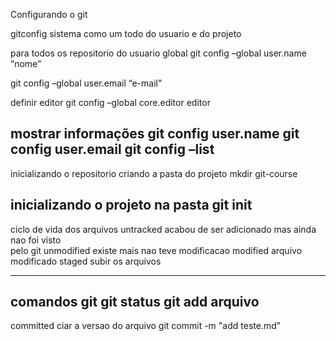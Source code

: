 Configurando o git

gitconfig sistema como um todo do usuario e do projeto

para todos os repositorio do usuario global
git config –global user.name “nome”

git config –global user.email “e-mail”

definir editor
git config –global core.editor editor

mostrar informações
git config user.name
git config user.email
git config –list
-------------------------------
inicializando o repositorio
criando a pasta do projeto
mkdir git-course

inicializando o projeto na pasta
git init
---------------------------------
ciclo de vida dos arquivos
untracked
acabou de ser adicionado mas ainda nao foi visto  
pelo git
unmodified
existe mais nao teve modificacao
modified
arquivo modificado
staged
subir os arquivos

--------------------
comandos git
git status
git add arquivo
---------------------
committed
ciar a versao do arquivo
git commit -m "add teste.md"
